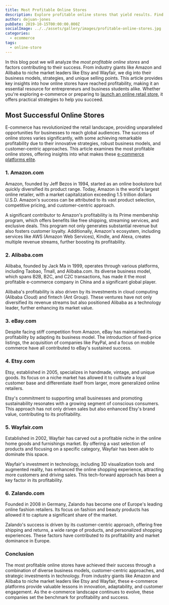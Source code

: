 ```yaml
---
title: Most Profitable Online Stores
description: Explore profitable online stores that yield results. Find e-commerce platforms that not only suit your needs but increases your likelihood of success!
author: dejuan-jones
pubDate: 2019-10-15T00:00:00.000Z
socialImage: ../../assets/gallery/images/profitable-online-stores.jpg
categories:
  - ecommerce
tags:
  - online-store
---
```


In this blog post we will analyze the *most profitable online stores* and factors contributing to their success. From industry giants like Amazon and Alibaba to niche market leaders like Etsy and Wayfair, we dig into their business models, strategies, and unique selling points. This article provides key insights into how online stores have reached profitability, making it an essential resource for entrepreneurs and business students alike. Whether you're exploring e-commerce or preparing to [launch an online retail store](launch-an-ecommerce-store), it offers practical strategies to help you succeed.

## Most Successful Online Stores

E-commerce has revolutionized the retail landscape, providing unparalleled opportunities for businesses to reach global audiences. The success of online stores varies significantly, with some achieving remarkable profitability due to their innovative strategies, robust business models, and customer-centric approaches. This article examines the most profitable online stores, offering insights into what makes these [e-commerce platforms elite](best-ecommerce-platforms).

### 1. Amazon.com

Amazon, founded by Jeff Bezos in 1994, started as an online bookstore but quickly diversified its product range. Today, Amazon is the world's largest online retailer, with a market capitalization exceeding 1.5 trillion dollars U.S.D. Amazon's success can be attributed to its vast product selection, competitive pricing, and customer-centric approach.

A significant contributor to Amazon's profitability is its Prime membership program, which offers benefits like free shipping, streaming services, and exclusive deals. This program not only generates substantial revenue but also fosters customer loyalty. Additionally, Amazon's ecosystem, including services like AWS (Amazon Web Services), Kindle, and Alexa, creates multiple revenue streams, further boosting its profitability.

### 2. Alibaba.com

Alibaba, founded by Jack Ma in 1999, operates through various platforms, including Taobao, Tmall, and Alibaba.com. Its diverse business model, which spans B2B, B2C, and C2C transactions, has made it the most profitable e-commerce company in China and a significant global player.

Alibaba's profitability is also driven by its investments in cloud computing (Alibaba Cloud) and fintech (Ant Group). These ventures have not only diversified its revenue streams but also positioned Alibaba as a technology leader, further enhancing its market value.

### 3. eBay.com

Despite facing stiff competition from Amazon, eBay has maintained its profitability by adapting its business model. The introduction of fixed-price listings, the acquisition of companies like PayPal, and a focus on mobile commerce have all contributed to eBay's sustained success.

### 4. Etsy.com

Etsy, established in 2005, specializes in handmade, vintage, and unique goods. Its focus on a niche market has allowed it to cultivate a loyal customer base and differentiate itself from larger, more generalized online retailers.

Etsy's commitment to supporting small businesses and promoting sustainability resonates with a growing segment of conscious consumers. This approach has not only driven sales but also enhanced Etsy's brand value, contributing to its profitability.

### 5. Wayfair.com

Established in 2002, Wayfair has carved out a profitable niche in the online home goods and furnishings market. By offering a vast selection of products and focusing on a specific category, Wayfair has been able to dominate this space.

Wayfair's investment in technology, including 3D visualization tools and augmented reality, has enhanced the online shopping experience, attracting more customers and driving sales. This tech-forward approach has been a key factor in its profitability.

### 6. Zalando.com

Founded in 2008 in Germany, Zalando has become one of Europe's leading online fashion retailers. Its focus on fashion and beauty products has allowed it to capture a significant share of the market.

Zalando's success is driven by its customer-centric approach, offering free shipping and returns, a wide range of products, and personalized shopping experiences. These factors have contributed to its profitability and market dominance in Europe.

### Conclusion

The most profitable online stores have achieved their success through a combination of diverse business models, customer-centric approaches, and strategic investments in technology. From industry giants like Amazon and Alibaba to niche market leaders like Etsy and Wayfair, these e-commerce platforms provide valuable lessons in innovation, adaptability, and customer engagement. As the e-commerce landscape continues to evolve, these companies set the benchmark for profitability and success.
